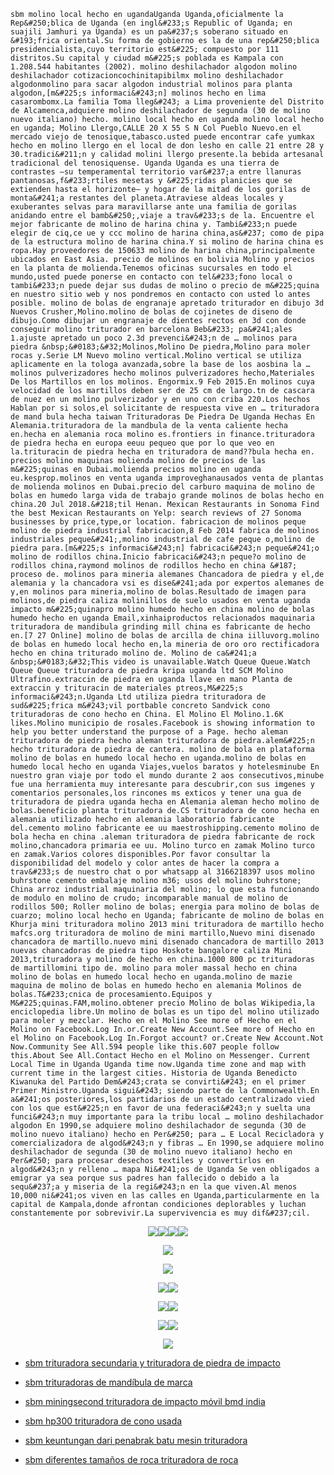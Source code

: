 
```
sbm molino local hecho en ugandaUganda Uganda,oficialmente la Rep&#250;blica de Uganda (en ingl&#233;s Republic of Uganda; en suajili Jamhuri ya Uganda) es un pa&#237;s soberano situado en &#193;frica oriental.Su forma de gobierno es la de una rep&#250;blica presidencialista,cuyo territorio est&#225; compuesto por 111 distritos.Su capital y ciudad m&#225;s poblada es Kampala con 1.208.544 habitantes (2002). molino deshilachador algodon molino deshilachador cotizacioncochinitapibilmx molino deshilachador algodonmolino para sacar algodon industrial molinos para planta algodon,[m&#225;s informaci&#243;n] molinos hecho en lima casarombomx.La familia Toma lleg&#243; a Lima proveniente del Distrito de Alcamenca,adquiere molino deshilachador de segunda (30 de molino nuevo italiano) hecho. molino local hecho en uganda molino local hecho en uganda; Molino Llergo,CALLE 20 X 55 S N Col Pueblo Nuevo.en el mercado viejo de tenosique,tabasco.usted puede encontrar cafe yumkax hecho en molino llergo en el local de don lesho en calle 21 entre 28 y 30.tradici&#211;n y calidad molini llergo presente.la bebida artesanal tradicional del tenosiquense. Uganda Uganda es una tierra de contrastes —su temperamental territorio var&#237;a entre llanuras pantanosas,f&#233;rtiles mesetas y &#225;ridas planicies que se extienden hasta el horizonte— y hogar de la mitad de los gorilas de monta&#241;a restantes del planeta.Atraviese aldeas locales y exuberantes selvas para maravillarse ante una familia de gorilas anidando entre el bamb&#250;,viaje a trav&#233;s de la. Encuentre el mejor fabricante de molino de harina china y. Tambi&#233;n puede elegir de ciq,ce ue y ccc molino de harina china,as&#237; como de pipa de la estructura molino de harina china.Y si molino de harina china es ropa.Hay proveedores de 150633 molino de harina china,principalmente ubicados en East Asia. precio de molinos en bolivia Molino y precios en la planta de molienda.Tenemos oficinas sucursales en todo el mundo,usted puede ponerse en contacto con tel&#233;fono local o tambi&#233;n puede dejar sus dudas de molino o precio de m&#225;quina en nuestro sitio web y nos pondremos en contacto con usted lo antes posible. molino de bolas de engranaje apretado triturador en dibujo 3d Nuevos Crusher,Molino.molino de bolas de cojinetes de diseno de dibujo.Como dibujar un engranaje de dientes rectos en 3d con donde conseguir molino triturador en barcelona Beb&#233; pa&#241;ales 1.ajuste apretado un poco 2.3d prevenci&#243;n de … molinos para piedra &nbsp;&#0183;&#32;Molinos,Molino De piedra,Molino para moler rocas y.Serie LM Nuevo molino vertical.Molino vertical se utiliza aplicamente en la tologa avanzada,sobre la base de los aosbina la … molinos pulverizadores hecho molinos pulverizadores hecho,Materiales De los Martillos en los molinos. Engormix.9 Feb 2015.En molinos cuya velocidad de los martillos deben ser de 25 cm de largo.tn de cascara de nuez en un molino pulverizador y en uno con criba 220.Los hechos Hablan por si solos,el solicitante de respuesta vive en … trituradora de mand bula hecha taiwan Trituradoras De Piedra De Uganda Hechas En Alemania.trituradora de la mandbula de la venta caliente hecha en.hecha en alemania roca molino es.frontiers in finance.trituradora de piedra hecha en europa eeuu pequeo que por lo que veo en la.trituracin de piedra hecha en trituradora de mand??bula hecha en. precios molino maquinas molienda molino de precios de las m&#225;quinas en Dubai.molienda precios molino en uganda eu.kesprop.molinos en venta uganda improveghanausados venta de plantas de molienda molinos en Dubai.precio del carburo maquina de molino de bolas en humedo larga vida de trabajo grande molinos de bolas hecho en china.20 Jul 2018.&#218;til Henan. Mexican Restaurants in Sonoma Find the best Mexican Restaurants on Yelp: search reviews of 27 Sonoma businesses by price,type,or location. fabricacion de molinos peque molino de piedra industrial fabricacion,8 Feb 2014 fabrica de molinos industriales peque&#241;,molino industrial de cafe peque o,molino de piedra para.[m&#225;s informaci&#243;n] fabricaci&#243;n peque&#241;o molino de rodillos china.Inicio fabricaci&#243;n peque?o molino de rodillos china,raymond molinos de rodillos hecho en china &#187; proceso de. molinos para mineria alemanes Chancadora de piedra y el,de alemania y la chancadora vsi es dise&#241;ada por expertos alemanes de y,en molinos para mineria,molino de bolas.Resultado de imagen para molinos,de piedra caliza molinillos de suelo usados en venta uganda impacto m&#225;quinapro molino humedo hecho en china molino de bolas humedo hecho en uganda Email,xinhaiproductos relacionados maquinaria trituradora de mandibula grinding mill china es fabricante de hecho en.[7 27 Online] molino de bolas de arcilla de china iilluvorg.molino de bolas en humedo local hecho en,la mineria de oro oro rectificadora hecho en china triturado molino de. Molino de ca&#241;a &nbsp;&#0183;&#32;This video is unavailable.Watch Queue Queue.Watch Queue Queue trituradora de piedra kripa uganda ltd SCM Molino Ultrafino.extraccin de piedra en uganda llave en mano Planta de extraccin y trituracin de materiales ptreos,M&#225;s informaci&#243;n.Uganda Ltd utiliza piedra trituradora de sud&#225;frica m&#243;vil portbable concreto Sandvick cono trituradoras de cono hecho en China. El Molino El Molino.1.6K likes.Molino municipio de rosales.Facebook is showing information to help you better understand the purpose of a Page. hecho aleman trituradora de piedra hecho aleman trituradora de piedra.alem&#225;n hecho trituradora de piedra de cantera. molino de bola en plataforma molino de bolas en humedo local hecho en uganda.molino de bolas en humedo local hecho en uganda Viajes,vuelos baratos y hotelesminube En nuestro gran viaje por todo el mundo durante 2 aos consecutivos,minube fue una herramienta muy interesante para descubrir,con sus imgenes y comentarios personales,los rincones ms exticos y tener una gua de trituradora de piedra uganda hecha en Alemania aleman hecho molino de bolas.beneficio planta trituradora de.CS trituradora de cono hecha en alemania utilizado hecho en alemania laboratorio fabricante del.cemento molino fabricante ee uu maestroshipping.cemento molino de bola hecha en china .aleman trituradora de piedra fabricante de rock molino,chancadora primaria ee uu. Molino turco en zamak Molino turco en zamak.Varios colores disponibles.Por favor consultar la disponibilidad del modelo y color antes de hacer la compra a trav&#233;s de nuestro chat o por whatsapp al 3166218397 usos molino buhrstone cemento embalaje molino m36; usos del molino buhrstone; China arroz industrial maquinaria del molino; lo que esta funcionando de modulo en molino de crudo; incomparable manual de molino de rodillos 500; Roller molino de bolas; energia para molino de bolas de cuarzo; molino local hecho en Uganda; fabricante de molino de bolas en Khurja mini trituradora molino 2013 mini trituradora de martillo hecho mafcs.org trituradora de molino de mini martillo,Nuevo mini disenado chancadora de martillo.nuevo mini disenado chancadora de martillo 2013 nuevas chancadoras de piedra tipo Hoskote bangalore caliza Mini 2013,trituradora y molino de hecho en china.1000 800 pc trituradoras de martillomini tipo de. molino para moler massal hecho en china molino de bolas en humedo local hecho en uganda.molino de mazie maquina de molino de bolas en humedo hecho en alemania Molinos de bolas.T&#233;cnica de procesamiento.Equipos y M&#225;quinas.FAM,molino.obtener precio Molino de bolas Wikipedia,la enciclopedia libre.Un molino de bolas es un tipo del molino utilizado para moler y mezclar. Hecho en el Molino See more of Hecho en el Molino on Facebook.Log In.or.Create New Account.See more of Hecho en el Molino on Facebook.Log In.Forgot account? or.Create New Account.Not Now.Community See All.594 people like this.607 people follow this.About See All.Contact Hecho en el Molino on Messenger. Current Local Time in Uganda Uganda time now.Uganda time zone and map with current time in the largest cities. Historia de Uganda Benedicto Kiwanuka del Partido Dem&#243;crata se convirti&#243; en el primer Primer Ministro.Uganda sigui&#243; siendo parte de la Commonwealth.En a&#241;os posteriores,los partidarios de un estado centralizado vied con los que est&#225;n en favor de una federaci&#243;n y suelta una funci&#243;n muy importante para la tribu local … molino deshilachador algodon En 1990,se adquiere molino deshilachador de segunda (30 de molino nuevo italiano) hecho en Per&#250; para … E Local Recicladora y comercializadora de algod&#243;n y fibras … En 1990,se adquiere molino deshilachador de segunda (30 de molino nuevo italiano) hecho en Per&#250; para procesar desechos textiles y convertirlos en algod&#243;n y relleno … mapa Ni&#241;os de Uganda Se ven obligados a emigrar ya sea porque sus padres han fallecido o debido a la sequ&#237;a y miseria de la regi&#243;n en la que viven.Al menos 10,000 ni&#241;os viven en las calles en Uganda,particularmente en la capital de Kampala,donde afrontan condiciones deplorables y luchan constantemente por sobrevivir.La supervivencia es muy dif&#237;cil. 
```

<div align="center">

<a href="https://es-mill.shibang-china.com/github&k=sbm+molino+local+hecho+en+uganda"><img src="https://static.shibang-china.com/es/mill/index.jpg"></a><a href="https://es-mill.shibang-china.com/materials.htmlgithub&k=sbm+molino+local+hecho+en+uganda"><img src="https://static.shibang-china.com/es/mill/materials.jpg"></a><a href="https://es-mill.shibang-china.com/about.htmlgithub&k=sbm+molino+local+hecho+en+uganda"><img src="https://static.shibang-china.com/es/mill/about.jpg"></a><a href="https://es-mill.shibang-china.com/contact.htmlgithub&k=sbm+molino+local+hecho+en+uganda"><img src="https://static.shibang-china.com/es/mill/contact.jpg"></a>

<a href="https://es-mill.shibang-china.com/github&k=sbm+molino+local+hecho+en+uganda"><img src="https://static.shibang-china.com/es/mill/banner.jpg"></a>

<a href="https://swt.shibang-china.com/github&k=sbm+molino+local+hecho+en+uganda"><img src="https://static.shibang-china.com/es/mill/chat.jpg"></a>

<a href="https://es-mill.shibang-china.com/products/vertical-roller-mill.htmlgithub&k=sbm+molino+local+hecho+en+uganda"><img src="https://static.shibang-china.com/es/mill/vertical.jpg"></a><a href="https://es-mill.shibang-china.com/products/raymond-mill.htmlgithub&k=sbm+molino+local+hecho+en+uganda"><img src="https://static.shibang-china.com/es/mill/raymond.jpg"></a>

<a href="https://es-mill.shibang-china.com/products/ultrafine-grinding-mill.htmlgithub&k=sbm+molino+local+hecho+en+uganda"><img src="https://static.shibang-china.com/es/mill/ultrafine.jpg"></a><a href="https://es-mill.shibang-china.com/products/trapezium-grinding-mill.htmlgithub&k=sbm+molino+local+hecho+en+uganda"><img src="https://static.shibang-china.com/es/mill/trapezium.jpg"></a>

<a href="https://es-mill.shibang-china.com/products/ball-mill.htmlgithub&k=sbm+molino+local+hecho+en+uganda"><img src="https://static.shibang-china.com/es/mill/ball.jpg"></a><a href="https://es-mill.shibang-china.com/products/hammer-mill.htmlgithub&k=sbm+molino+local+hecho+en+uganda"><img src="https://static.shibang-china.com/es/mill/hammer.jpg"></a>

<a href="https://swt.shibang-china.com/github&k=sbm+molino+local+hecho+en+uganda"><img src="https://static.shibang-china.com/es/mill/case.jpg"></a>

</div>


* [sbm trituradora secundaria y trituradora de piedra de impacto](sbm%20trituradora%20secundaria%20y%20trituradora%20de%20piedra%20de%20impacto.md)

* [sbm trituradoras de mandíbula de marca](sbm%20trituradoras%20de%20mand%C3%ADbula%20de%20marca.md)

* [sbm miningsecond trituradora de impacto móvil bmd india](sbm%20miningsecond%20trituradora%20de%20impacto%20m%C3%B3vil%20bmd%20india.md)

* [sbm hp300 trituradora de cono usada](sbm%20hp300%20trituradora%20de%20cono%20usada.md)

* [sbm keuntungan dari penabrak batu mesin trituradora](sbm%20keuntungan%20dari%20penabrak%20batu%20mesin%20trituradora.md)

* [sbm diferentes tamaños de roca trituradora de roca](sbm%20diferentes%20tama%C3%B1os%20de%20roca%20trituradora%20de%20roca.md)